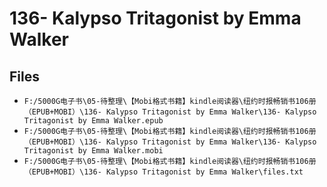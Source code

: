# 136- Kalypso Tritagonist by Emma Walker

## Files

- `F:/5000G电子书\05-待整理\【Mobi格式书籍】kindle阅读器\纽约时报畅销书106册（EPUB+MOBI）\136- Kalypso Tritagonist by Emma Walker\136- Kalypso Tritagonist by Emma Walker.epub`
- `F:/5000G电子书\05-待整理\【Mobi格式书籍】kindle阅读器\纽约时报畅销书106册（EPUB+MOBI）\136- Kalypso Tritagonist by Emma Walker\136- Kalypso Tritagonist by Emma Walker.mobi`
- `F:/5000G电子书\05-待整理\【Mobi格式书籍】kindle阅读器\纽约时报畅销书106册（EPUB+MOBI）\136- Kalypso Tritagonist by Emma Walker\files.txt`
